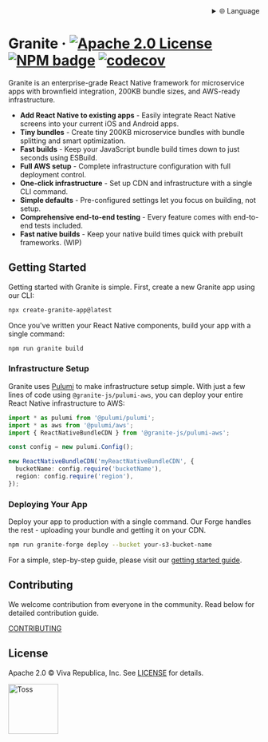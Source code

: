 
<div align="right">
  <details>
    <summary >🌐 Language</summary>
    <div>
      <div align="center">
        <a href="https://openaitx.github.io/view.html?user=toss&project=granite&lang=en">English</a>
        | <a href="https://openaitx.github.io/view.html?user=toss&project=granite&lang=zh-CN">简体中文</a>
        | <a href="https://openaitx.github.io/view.html?user=toss&project=granite&lang=zh-TW">繁體中文</a>
        | <a href="https://openaitx.github.io/view.html?user=toss&project=granite&lang=ja">日本語</a>
        | <a href="https://openaitx.github.io/view.html?user=toss&project=granite&lang=ko">한국어</a>
        | <a href="https://openaitx.github.io/view.html?user=toss&project=granite&lang=hi">हिन्दी</a>
        | <a href="https://openaitx.github.io/view.html?user=toss&project=granite&lang=th">ไทย</a>
        | <a href="https://openaitx.github.io/view.html?user=toss&project=granite&lang=fr">Français</a>
        | <a href="https://openaitx.github.io/view.html?user=toss&project=granite&lang=de">Deutsch</a>
        | <a href="https://openaitx.github.io/view.html?user=toss&project=granite&lang=es">Español</a>
        | <a href="https://openaitx.github.io/view.html?user=toss&project=granite&lang=it">Itapano</a>
        | <a href="https://openaitx.github.io/view.html?user=toss&project=granite&lang=ru">Русский</a>
        | <a href="https://openaitx.github.io/view.html?user=toss&project=granite&lang=pt">Português</a>
        | <a href="https://openaitx.github.io/view.html?user=toss&project=granite&lang=nl">Nederlands</a>
        | <a href="https://openaitx.github.io/view.html?user=toss&project=granite&lang=pl">Polski</a>
        | <a href="https://openaitx.github.io/view.html?user=toss&project=granite&lang=ar">العربية</a>
        | <a href="https://openaitx.github.io/view.html?user=toss&project=granite&lang=fa">فارسی</a>
        | <a href="https://openaitx.github.io/view.html?user=toss&project=granite&lang=tr">Türkçe</a>
        | <a href="https://openaitx.github.io/view.html?user=toss&project=granite&lang=vi">Tiếng Việt</a>
        | <a href="https://openaitx.github.io/view.html?user=toss&project=granite&lang=id">Bahasa Indonesia</a>
      </div>
    </div>
  </details>
</div>

# Granite &middot; [![Apache 2.0 License](https://img.shields.io/badge/license-Apache-blue.svg)](https://github.com/toss/slash/blob/main/LICENSE) [![NPM badge](https://img.shields.io/npm/v/@granite-js/react-native?logo=npm)](https://www.npmjs.com/package/@granite-js/react-native) [![codecov](https://codecov.io/gh/toss/granite/graph/badge.svg?token=LCP519I5BN)](https://codecov.io/gh/toss/granite)

Granite is an enterprise-grade React Native framework for microservice apps with brownfield integration, 200KB bundle sizes, and AWS-ready infrastructure.

- **Add React Native to existing apps** - Easily integrate React Native screens into your current iOS and Android apps.
- **Tiny bundles** - Create tiny 200KB microservice bundles with bundle splitting and smart optimization.
- **Fast builds** - Keep your JavaScript bundle build times down to just seconds using ESBuild.
- **Full AWS setup** - Complete infrastructure configuration with full deployment control.
- **One-click infrastructure** - Set up CDN and infrastructure with a single CLI command.
- **Simple defaults** - Pre-configured settings let you focus on building, not setup.
- **Comprehensive end-to-end testing** - Every feature comes with end-to-end tests included.
- **Fast native builds** - Keep your native build times quick with prebuilt frameworks. (WIP)

## Getting Started

Getting started with Granite is simple. First, create a new Granite app using our CLI:

```sh
npx create-granite-app@latest
```

Once you've written your React Native components, build your app with a single command:

```sh
npm run granite build
```

### Infrastructure Setup

Granite uses [Pulumi](https://www.pulumi.com/) to make infrastructure setup simple. With just a few lines of code using `@granite-js/pulumi-aws`, you can deploy your entire React Native infrastructure to AWS:

```typescript
import * as pulumi from '@pulumi/pulumi';
import * as aws from '@pulumi/aws';
import { ReactNativeBundleCDN } from '@granite-js/pulumi-aws';

const config = new pulumi.Config();

new ReactNativeBundleCDN('myReactNativeBundleCDN', {
  bucketName: config.require('bucketName'),
  region: config.require('region'),
});
```

### Deploying Your App

Deploy your app to production with a single command. Our Forge handles the rest - uploading your bundle and getting it on your CDN.

```sh
npm run granite-forge deploy --bucket your-s3-bucket-name
```

For a simple, step-by-step guide, please visit our [getting started guide](https://granite.run/guides/quick-start/create-your-app.html). 

## Contributing

We welcome contribution from everyone in the community. Read below for detailed contribution guide.

[CONTRIBUTING](https://github.com/toss/granite/blob/main/.github/CONTRIBUTING.md)

## License

Apache 2.0 © Viva Republica, Inc. See [LICENSE](./LICENSE) for details.

<a title="Toss" href="https://toss.im">
  <picture>
    <source media="(prefers-color-scheme: dark)" srcset="https://static.toss.im/logos/png/4x/logo-toss-reverse.png">
    <img alt="Toss" src="https://static.toss.im/logos/png/4x/logo-toss.png" width="100">
  </picture>
</a>
